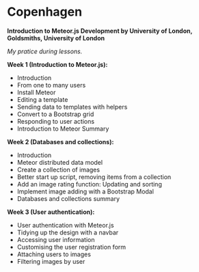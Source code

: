 # **Copenhagen**

**Introduction to Meteor.js Development
by University of London, Goldsmiths, University of London**


*My pratice during lessons.*

**Week 1 (Introduction to Meteor.js):**
- Introduction
- From one to many users
- Install Meteor
- Editing a template
- Sending data to templates with helpers
- Convert to a Bootstrap grid
- Responding to user actions
- Introduction to Meteor Summary

**Week 2 (Databases and collections):**
- Introduction
- Meteor distributed data model
- Create a collection of images
- Better start up script, removing items from a collection
- Add an image rating function: Updating and sorting
- Implement image adding with a Bootstrap Modal
- Databases and collections summary

**Week 3 (User authentication):**
- User authentication with Meteor.js
- Tidying up the design with a navbar
- Accessing user information
- Customising the user registration form
- Attaching users to images
- Filtering images by user